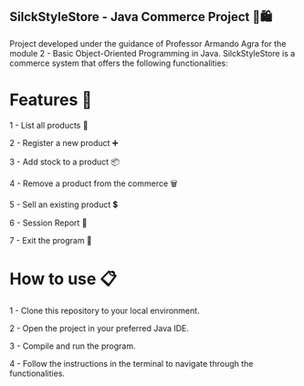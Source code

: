## SilckStyleStore - Java Commerce Project 💼🛍️

Project developed under the guidance of Professor Armando Agra for the module 2 - Basic Object-Oriented Programming in Java. SilckStyleStore is a commerce system that offers the following functionalities:

# Features 🚀

1 - List all products 📜

2 - Register a new product ➕

3 - Add stock to a product 📦

4 - Remove a product from the commerce 🗑️

5 - Sell an existing product 💲

6 - Session Report 🧾

7 - Exit the program 🚪

# How to use 📋

1 - Clone this repository to your local environment.

2 - Open the project in your preferred Java IDE.

3 - Compile and run the program.

4 - Follow the instructions in the terminal to navigate through the functionalities.
